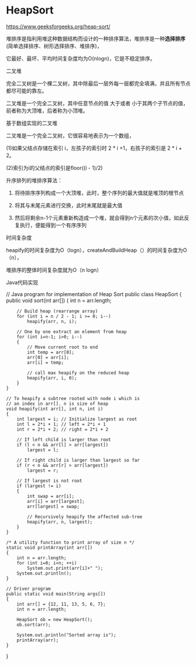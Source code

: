 # HeapSort

https://www.geeksforgeeks.org/heap-sort/

堆排序是指利用堆这种数据结构而设计的一种排序算法，堆排序是一种**选择排序**(简单选择排序、树形选择排序、堆排序)，

它最好、最坏、平均时间复杂度均为O(nlogn)，它是不稳定排序。



二叉堆

完全二叉树是一个棵二叉树，其中除最后一层外每一层都完全填满，并且所有节点都尽可能的靠左。

二叉堆是一个完全二叉树，其中任意节点的值 大于或者 小于其两个子节点的值，前者称为大顶堆，后者称为小顶堆。



基于数组实现的二叉堆

二叉堆是一个完全二叉树，它很容易地表示为一个数组，

(1)如果父结点存储在索引 i，左孩子的索引时 2 * i +1，右孩子的索引是 2 * i + 2。

(2)索引为i的父结点的索引是floor((i - 1)/2)



升序排列的堆排序算法：

1. 将待排序序列构成一个大顶堆，此时，整个序列的最大值就是堆顶的根节点

2. 将其与末尾元素进行交换，此时末尾就是最大值

3. 然后将剩余n-1个元素重新构造成一个堆，就会得到n个元素的次小值，如此反复执行，便能得到一个有序序列

   

时间复杂度

heapify的时间复杂度为O（logn），createAndBuildHeap（）的时间复杂度为O（n），

堆排序的整体时间复杂度就为O（n logn）



Java代码实现

// Java program for implementation of Heap Sort 
public class HeapSort 
{ 
    public void sort(int arr[]) 
    { 
        int n = arr.length; 

        // Build heap (rearrange array) 
        for (int i = n / 2 - 1; i >= 0; i--) 
            heapify(arr, n, i); 
      
        // One by one extract an element from heap 
        for (int i=n-1; i>0; i--) 
        { 
            // Move current root to end 
            int temp = arr[0]; 
            arr[0] = arr[i]; 
            arr[i] = temp; 
      
            // call max heapify on the reduced heap 
            heapify(arr, i, 0); 
        } 
    } 
      
    // To heapify a subtree rooted with node i which is 
    // an index in arr[]. n is size of heap 
    void heapify(int arr[], int n, int i) 
    { 
        int largest = i; // Initialize largest as root 
        int l = 2*i + 1; // left = 2*i + 1 
        int r = 2*i + 2; // right = 2*i + 2 
      
        // If left child is larger than root 
        if (l < n && arr[l] > arr[largest]) 
            largest = l; 
      
        // If right child is larger than largest so far 
        if (r < n && arr[r] > arr[largest]) 
            largest = r; 
      
        // If largest is not root 
        if (largest != i) 
        { 
            int swap = arr[i]; 
            arr[i] = arr[largest]; 
            arr[largest] = swap; 
      
            // Recursively heapify the affected sub-tree 
            heapify(arr, n, largest); 
        } 
    } 
      
    /* A utility function to print array of size n */
    static void printArray(int arr[]) 
    { 
        int n = arr.length; 
        for (int i=0; i<n; ++i) 
            System.out.print(arr[i]+" "); 
        System.out.println(); 
    } 
      
    // Driver program 
    public static void main(String args[]) 
    { 
        int arr[] = {12, 11, 13, 5, 6, 7}; 
        int n = arr.length; 
      
        HeapSort ob = new HeapSort(); 
        ob.sort(arr); 
      
        System.out.println("Sorted array is"); 
        printArray(arr); 
    } 
} 


